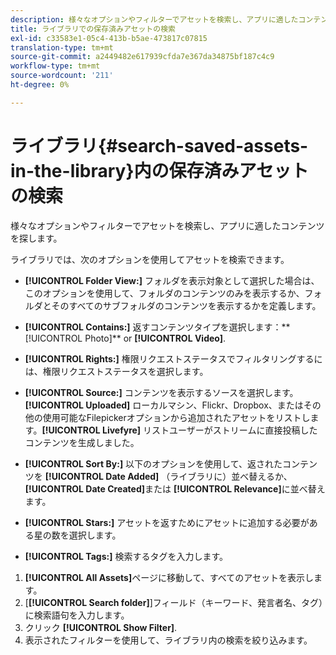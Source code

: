 ```yaml
---
description: 様々なオプションやフィルターでアセットを検索し、アプリに適したコンテンツを探します。
title: ライブラリでの保存済みアセットの検索
exl-id: c33583e1-05c4-413b-b5ae-473817c07815
translation-type: tm+mt
source-git-commit: a2449482e617939cfda7e367da34875bf187c4c9
workflow-type: tm+mt
source-wordcount: '211'
ht-degree: 0%

---
```


# ライブラリ{#search-saved-assets-in-the-library}内の保存済みアセットの検索

様々なオプションやフィルターでアセットを検索し、アプリに適したコンテンツを探します。

ライブラリでは、次のオプションを使用してアセットを検索できます。

* **[!UICONTROL Folder View:]** フォルダを表示対象として選択した場合は、このオプションを使用して、フォルダのコンテンツのみを表示するか、フォルダとそのすべてのサブフォルダのコンテンツを表示するかを定義します。
* **[!UICONTROL Contains:]** 返すコンテンツタイプを選択します：**  [!UICONTROL Photo]** or  **[!UICONTROL Video]**.

* **[!UICONTROL Rights:]** 権限リクエストステータスでフィルタリングするには、権限リクエストステータスを選択します。
* **[!UICONTROL Source:]** コンテンツを表示するソースを選択します。**[!UICONTROL Uploaded]** ローカルマシン、Flickr、Dropbox、またはその他の使用可能なFilepickerオプションから追加されたアセットをリストします。**[!UICONTROL Livefyre]** リストユーザーがストリームに直接投稿したコンテンツを生成しました。

* **[!UICONTROL Sort By:]** 以下のオプションを使用して、返されたコンテンツを **[!UICONTROL Date Added]** （ライブラリに）並べ替えるか、 **[!UICONTROL Date Created]**&#x200B;または **[!UICONTROL Relevance]**&#x200B;に並べ替えます。

* **[!UICONTROL Stars:]** アセットを返すためにアセットに追加する必要がある星の数を選択します。
* **[!UICONTROL Tags:]** 検索するタグを入力します。

1. **[!UICONTROL All Assets]**&#x200B;ページに移動して、すべてのアセットを表示します。
1. [**[!UICONTROL Search folder]**]フィールド（キーワード、発言者名、タグ）に検索語句を入力します。
1. クリック **[!UICONTROL Show Filter]**.
1. 表示されたフィルターを使用して、ライブラリ内の検索を絞り込みます。
